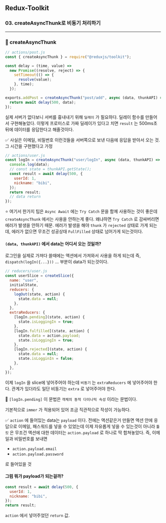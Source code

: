 ## Redux-Toolkit

### 03. createAsyncThunk로 비동기 처리하기

---

### 📌 createAsyncThunk

```js
// actions/post.js
const { createAsyncThunk } = require("@reduxjs/toolkit");

const delay = (time, value) =>
  new Promise((resolve, reject) => {
    setTimeout(() => {
      resolve(value);
    }, time);
  });

exports.addPost = createAsyncThunk("post/add", async (data, thunkAPI) => {
  return await delay(500, data);
});
```

실제 서버가 없다보니 서버를 흉내내기 위해 `딜레이` 가 필요하다.
딜레이 함수를 만들어서 구현해놓았다. 이렇게 프로미스로 가짜 딜레이가 있다고 치면 `result` 는 500ms초 뒤에 데이터를 응답한다고 해줄것이다.

✅ 사실은 이메일, 비밀번호 이런것들을 서버쪽으로 보낸 다음에 응답을 받아서 오는 것. 그 시간을 구현했다고 가정

```js
// actions/user.js
const logIn = createAsyncThunk("user/logIn", async (data, thunkAPI) => {
  console.log(data);
  // const state = thunkAPI.getState();
  const result = await delay(500, {
    userId: 1,
    nickname: "bibi",
  });
  return result;
  // data return
});
```

⭐️ 여기서 한가지 팁은 `Async Await` 에는 `Try Catch` 문을 함께 사용하는 것이 좋은데 `createAsyncThunk` 에서는 사용을 안하는게 좋다. 왜냐하면 `Try Catch` 로 감싸버리면 에러가 발생을 안하기 때문. 에러가 발생을 해야 `thunk` 가 `rejected` 상태로 가게 되는데, 에러가 없으면 무조건 성공상태 `FullFilled` 상태로 넘어가게 되는것이다.

#### `(data, thunkAPI)` 에서 data는 어디서 오는 것일까?

로그인을 실제로 가져다 쓸때에는 액션에서 가져와서 사용을 하게 되는데 즉, `dispatch(logIn({...}))` ... 부분이 data가 되는것이다.

```js
// reducers/user.js
const userSlice = createSlice({
  name: "user",
  initialState,
  reducers: {
    logOut(state, action) {
      state.data = null;
    },
  },
  extraReducers: {
    [logIn.pending](state, action) {
      state.isLoggingIn = true;
    },
    [logIn.fulfilled](state, action) {
      state.data = action.payload;
      state.isLoggingIn = true;
    },
    [logIn.rejected](state, action) {
      state.data = null;
      state.isLogginIn = false;
    },
  },
});
```

이제 `logIn` 을 slice에 넣어주어야 하는데 `비동기` 는 `extraReducers` 에 넣어주어야 한다. 관계가 있더라도 일단 비동기는 `extra` 로 넣어주어야 한다.

📍 `[logIn.pending]` 이 문법은 `객체의 동적 다이나믹 속성` 이라는 문법이다.

기본적으로 `immer` 가 적용되어 있어 조금 직관적으로 작성이 가능하다.

✅ `action` 에 들어있는 data는 `payload` 이다.
전에는 액션같은거 만들면 액션 안에 응답으로 이메일, 패스워드를 넣을 수 있었는데 이제 자유롭게 넣을 수 있는것이 아니라 `툴킷` 은 무조건 액션에 대한 데이터는 `action.payload` 로 하나로 딱 합쳐놓았다. 즉, 이메일과 비밀번호를 보내면

- `action.payload.email`
- `action.payload.password`

로 들어있을 것

#### 그럼 뭐가 payload가 되는걸까?

```js
const result = await delay(500, {
  userId: 1,
  nickname: "bibi",
});
return result;
```

`action` 에서 넣어주었던 `return` 값.
